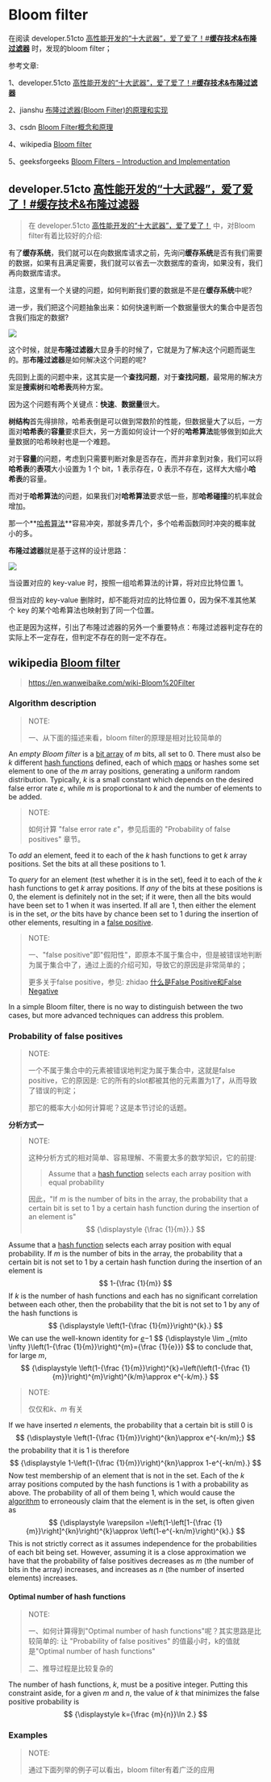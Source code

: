 # Bloom filter

在阅读 developer.51cto [高性能开发的“十大武器”，爱了爱了！#**缓存技术&布隆过滤器**](https://developer.51cto.com/art/202011/630654.htm)  时，发现的bloom filter；

参考文章:

1、developer.51cto [高性能开发的“十大武器”，爱了爱了！#**缓存技术&布隆过滤器**](https://developer.51cto.com/art/202011/630654.htm) 

2、jianshu [布隆过滤器(Bloom Filter)的原理和实现](https://www.jianshu.com/p/88c6ac4b38c8)

3、csdn [Bloom Filter概念和原理](https://blog.csdn.net/jiaomeng/article/details/1495500)

4、wikipedia [Bloom filter](https://en.wikipedia.org/wiki/Bloom_filter)

5、geeksforgeeks [Bloom Filters – Introduction and Implementation](https://www.geeksforgeeks.org/bloom-filters-introduction-and-python-implementation/)

## developer.51cto [高性能开发的“十大武器”，爱了爱了！#**缓存技术&布隆过滤器**](https://developer.51cto.com/art/202011/630654.htm) 

> 在 developer.51cto [高性能开发的“十大武器”，爱了爱了！](https://developer.51cto.com/art/202011/630654.htm) 中，对Bloom filter有着比较好的介绍:

有了**缓存系统**，我们就可以在向数据库请求之前，先询问**缓存系统**是否有我们需要的数据，如果有且满足需要，我们就可以省去一次数据库的查询，如果没有，我们再向数据库请求。

注意，这里有一个关键的问题，如何判断我们要的数据是不是在**缓存系统**中呢?

进一步，我们把这个问题抽象出来：如何快速判断一个数据量很大的集合中是否包含我们指定的数据?

![](./51cto-contain.jpg)

这个时候，就是**布隆过滤器**大显身手的时候了，它就是为了解决这个问题而诞生的。那**布隆过滤器**是如何解决这个问题的呢?

先回到上面的问题中来，这其实是一个**查找问题**，对于**查找问题**，最常用的解决方案是**搜索树**和**哈希表**两种方案。

因为这个问题有两个关键点：**快速**、**数据量**很大。

**树结构**首先得排除，哈希表倒是可以做到常数阶的性能，但数据量大了以后，一方面对**哈希表**的**容量**要求巨大，另一方面如何设计一个好的**哈希算法**能够做到如此大量数据的哈希映射也是一个难题。

对于**容量**的问题，考虑到只需要判断对象是否存在，而并非拿到对象，我们可以将**哈希表**的**表项**大小设置为 1 个 bit，1 表示存在，0 表示不存在，这样大大缩小**哈希表**的容量。

而对于**哈希算法**的问题，如果我们对**哈希算法**要求低一些，那**哈希碰撞**的机率就会增加。

那一个**[哈希算法](https://www.scaler.com/topics/data-structures/hashing-in-data-structure/)**容易冲突，那就多弄几个，多个哈希函数同时冲突的概率就小的多。

**布隆过滤器**就是基于这样的设计思路：

![](./51cto-bloom-filter.jpg)

当设置对应的 key-value 时，按照一组哈希算法的计算，将对应比特位置 1。

但当对应的 key-value 删除时，却不能将对应的比特位置 0，因为保不准其他某个 key 的某个哈希算法也映射到了同一个位置。

也正是因为这样，引出了布隆过滤器的另外一个重要特点：布隆过滤器判定存在的实际上不一定存在，但判定不存在的则一定不存在。



## wikipedia [Bloom filter](https://en.wikipedia.org/wiki/Bloom_filter)

> https://en.wanweibaike.com/wiki-Bloom%20Filter



### Algorithm description

> NOTE: 
>
> 一、从下面的描述来看，bloom filter的原理是相对比较简单的
>
> 

An *empty Bloom filter* is a [bit array](https://en.wanweibaike.com/wiki-Bit_array) of *m* bits, all set to 0. There must also be *k* different [hash functions](https://en.wanweibaike.com/wiki-Hash_function) defined, each of which [maps](https://en.wanweibaike.com/wiki-Map_(mathematics)) or hashes some set element to one of the *m* array positions, generating a uniform random distribution. Typically, *k* is a small constant which depends on the desired false error rate *ε*, while *m* is proportional to *k* and the number of elements to be added.

> NOTE: 
>
> 如何计算 "false error rate *ε*"，参见后面的 "Probability of false positives" 章节。
>
> 

To *add* an element, feed it to each of the *k* hash functions to get *k* array positions. Set the bits at all these positions to 1.

To *query* for an element (test whether it is in the set), feed it to each of the *k* hash functions to get *k* array positions. If *any* of the bits at these positions is 0, the element is definitely not in the set; if it were, then all the bits would have been set to 1 when it was inserted. If all are 1, then either the element is in the set, *or* the bits have by chance been set to 1 during the insertion of other elements, resulting in a [false positive](https://en.wanweibaike.com/wiki-False_positive). 

> NOTE:
>
> 一、"false positive"即"假阳性"，即原本不属于集合中，但是被错误地判断为属于集合中了，通过上面的介绍可知，导致它的原因是非常简单的；
>
> 更多关于false positive，参见: zhidao [什么是False Positive和False Negative](https://zhidao.baidu.com/question/497731425534941924.html)
>
> 

In a simple Bloom filter, there is no way to distinguish between the two cases, but more advanced techniques can address this problem.

### Probability of false positives

> NOTE: 
>
> 一个不属于集合中的元素被错误地判定为属于集合中，这就是false positive，它的原因是: 它的所有的slot都被其他的元素置为1了，从而导致了错误的判定；
>
> 那它的概率大小如何计算呢？这是本节讨论的话题。
>
> 

**分析方式一**

> NOTE: 
>
> 这种分析方式的相对简单、容易理解、不需要太多的数学知识，它的前提: 
>
> > Assume that a [hash function](https://en.wanweibaike.com/wiki-Hash_function) selects each array position with equal probability
>
> 因此，"If *m* is the number of bits in the array, the probability that a certain bit is set to 1 by a certain hash function during the insertion of an element is"
> $$
> {\displaystyle {\frac {1}{m}}.}
> $$

Assume that a [hash function](https://en.wanweibaike.com/wiki-Hash_function) selects each array position with equal probability. If *m* is the number of bits in the array, the probability that a certain bit is not set to 1 by a certain hash function during the insertion of an element is
$$
1-{\frac {1}{m}}
$$
If *k* is the number of hash functions and each has no significant correlation between each other, then the probability that the bit is not set to 1 by any of the hash functions is
$$
{\displaystyle \left(1-{\frac {1}{m}}\right)^{k}.}
$$
We can use the well-known identity for [*e*](https://en.wanweibaike.com/wiki-E_(mathematical_constant))−1
$$
{\displaystyle \lim _{m\to \infty }\left(1-{\frac {1}{m}}\right)^{m}={\frac {1}{e}}}
$$
to conclude that, for large *m*,
$$
{\displaystyle \left(1-{\frac {1}{m}}\right)^{k}=\left(\left(1-{\frac {1}{m}}\right)^{m}\right)^{k/m}\approx e^{-k/m}.}
$$

> NOTE: 
>
> 仅仅和$k$、$m$ 有关

If we have inserted *n* elements, the probability that a certain bit is still 0 is
$$
{\displaystyle \left(1-{\frac {1}{m}}\right)^{kn}\approx e^{-kn/m};}
$$
the probability that it is 1 is therefore
$$
{\displaystyle 1-\left(1-{\frac {1}{m}}\right)^{kn}\approx 1-e^{-kn/m}.}
$$
Now test membership of an element that is not in the set. Each of the *k* array positions computed by the hash functions is 1 with a probability as above. The probability of all of them being 1, which would cause the [algorithm](https://en.wanweibaike.com/wiki-Algorithm) to erroneously claim that the element is in the set, is often given as
$$
{\displaystyle \varepsilon =\left(1-\left[1-{\frac {1}{m}}\right]^{kn}\right)^{k}\approx \left(1-e^{-kn/m}\right)^{k}.}
$$
This is not strictly correct as it assumes independence for the probabilities of each bit being set. However, assuming it is a close approximation we have that the probability of false positives decreases as *m* (the number of bits in the array) increases, and increases as *n* (the number of inserted elements) increases.

#### Optimal number of hash functions

> NOTE: 
>
> 一、如何计算得到"Optimal number of hash functions"呢？其实思路是比较简单的: 让 "Probability of false positives" 的值最小时，k的值就是"Optimal number of hash functions"
>
> 二、推导过程是比较复杂的

The number of hash functions, *k*, must be a positive integer. Putting this constraint aside, for a given *m* and *n*, the value of *k* that minimizes the false positive probability is
$$
{\displaystyle k={\frac {m}{n}}\ln 2.}
$$

### Examples

> NOTE: 
>
> 通过下面列举的例子可以看出，bloom filter有着广泛的应用
